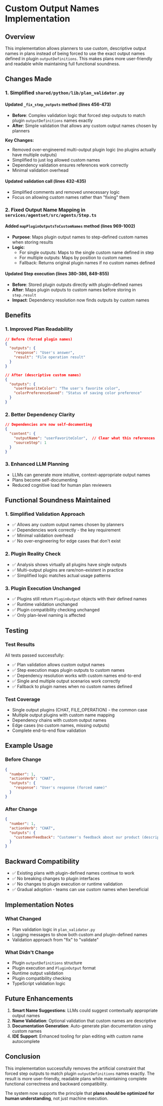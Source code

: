 # Custom Output Names Implementation

## Overview

This implementation allows planners to use custom, descriptive output names in plans instead of being forced to use the exact output names defined in plugin `outputDefinitions`. This makes plans more user-friendly and readable while maintaining full functional soundness.

## Changes Made

### 1. Simplified `shared/python/lib/plan_validator.py`

#### Updated `_fix_step_outputs` method (lines 456-473)
- **Before**: Complex validation logic that forced step outputs to match plugin `outputDefinitions` names exactly
- **After**: Simple validation that allows any custom output names chosen by planners

**Key Changes:**
- Removed over-engineered multi-output plugin logic (no plugins actually have multiple outputs)
- Simplified to just log allowed custom names
- Dependency validation ensures references work correctly
- Minimal validation overhead

#### Updated validation call (lines 432-435)
- Simplified comments and removed unnecessary logic
- Focus on allowing custom names rather than "fixing" them

### 2. Fixed Output Name Mapping in `services/agentset/src/agents/Step.ts`

#### Added `mapPluginOutputsToCustomNames` method (lines 969-1002)
- **Purpose**: Maps plugin output names to step-defined custom names when storing results
- **Logic**:
  - For single outputs: Maps to the single custom name defined in step
  - For multiple outputs: Maps by position to custom names
  - Fallback: Returns original plugin names if no custom names defined

#### Updated Step execution (lines 380-386, 849-855)
- **Before**: Stored plugin outputs directly with plugin-defined names
- **After**: Maps plugin outputs to custom names before storing in `step.result`
- **Impact**: Dependency resolution now finds outputs by custom names

## Benefits

### 1. Improved Plan Readability
```json
// Before (forced plugin names)
{
  "outputs": {
    "response": "User's answer",
    "result": "File operation result"
  }
}

// After (descriptive custom names)
{
  "outputs": {
    "userFavoriteColor": "The user's favorite color",
    "colorPreferenceSaved": "Status of saving color preference"
  }
}
```

### 2. Better Dependency Clarity
```json
// Dependencies are now self-documenting
{
  "content": {
    "outputName": "userFavoriteColor",  // Clear what this references
    "sourceStep": 1
  }
}
```

### 3. Enhanced LLM Planning
- LLMs can generate more intuitive, context-appropriate output names
- Plans become self-documenting
- Reduced cognitive load for human plan reviewers

## Functional Soundness Maintained

### 1. Simplified Validation Approach
- ✅ Allows any custom output names chosen by planners
- ✅ Dependencies work correctly - the key requirement
- ✅ Minimal validation overhead
- ✅ No over-engineering for edge cases that don't exist

### 2. Plugin Reality Check
- ✅ Analysis shows virtually all plugins have single outputs
- ✅ Multi-output plugins are rare/non-existent in practice
- ✅ Simplified logic matches actual usage patterns

### 3. Plugin Execution Unchanged
- ✅ Plugins still return `PluginOutput` objects with their defined names
- ✅ Runtime validation unchanged
- ✅ Plugin compatibility checking unchanged
- ✅ Only plan-level naming is affected

## Testing

### Test Results
All tests passed successfully:
- ✅ Plan validation allows custom output names
- ✅ Step execution maps plugin outputs to custom names
- ✅ Dependency resolution works with custom names end-to-end
- ✅ Single and multiple output scenarios work correctly
- ✅ Fallback to plugin names when no custom names defined

### Test Coverage
- Single output plugins (CHAT, FILE_OPERATION) - the common case
- Multiple output plugins with custom name mapping
- Dependency chains with custom output names
- Edge cases (no custom names, missing outputs)
- Complete end-to-end flow validation

## Example Usage

### Before Change
```json
{
  "number": 1,
  "actionVerb": "CHAT",
  "outputs": {
    "response": "User's response (forced name)"
  }
}
```

### After Change
```json
{
  "number": 1,
  "actionVerb": "CHAT", 
  "outputs": {
    "customerFeedback": "Customer's feedback about our product (descriptive name)"
  }
}
```

## Backward Compatibility

- ✅ Existing plans with plugin-defined names continue to work
- ✅ No breaking changes to plugin interfaces
- ✅ No changes to plugin execution or runtime validation
- ✅ Gradual adoption - teams can use custom names when beneficial

## Implementation Notes

### What Changed
- Plan validation logic in `plan_validator.py`
- Logging messages to show both custom and plugin-defined names
- Validation approach from "fix" to "validate"

### What Didn't Change
- Plugin `outputDefinitions` structure
- Plugin execution and `PluginOutput` format
- Runtime output validation
- Plugin compatibility checking
- TypeScript validation logic

## Future Enhancements

1. **Smart Name Suggestions**: LLMs could suggest contextually appropriate output names
2. **Name Validation**: Optional validation that custom names are descriptive
3. **Documentation Generation**: Auto-generate plan documentation using custom names
4. **IDE Support**: Enhanced tooling for plan editing with custom name autocomplete

## Conclusion

This implementation successfully removes the artificial constraint that forced step outputs to match plugin `outputDefinitions` names exactly. The result is more user-friendly, readable plans while maintaining complete functional correctness and backward compatibility.

The system now supports the principle that **plans should be optimized for human understanding**, not just machine execution.
